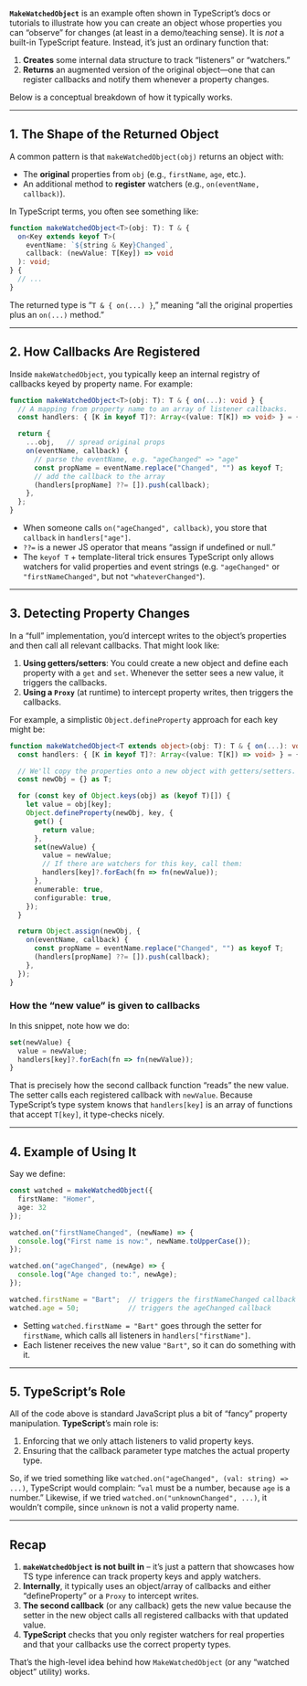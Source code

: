 **`MakeWatchedObject`** is an example often shown in TypeScript’s docs or tutorials to illustrate how you can create an object whose properties you can “observe” for changes (at least in a demo/teaching sense). It is _not_ a built-in TypeScript feature. Instead, it’s just an ordinary function that:

1. **Creates** some internal data structure to track “listeners” or “watchers.”  
2. **Returns** an augmented version of the original object—one that can register callbacks and notify them whenever a property changes.

Below is a conceptual breakdown of how it typically works.

---

## 1. The Shape of the Returned Object

A common pattern is that `makeWatchedObject(obj)` returns an object with:

- The **original** properties from `obj` (e.g., `firstName`, `age`, etc.).  
- An additional method to **register** watchers (e.g., `on(eventName, callback)`).

In TypeScript terms, you often see something like:

```ts
function makeWatchedObject<T>(obj: T): T & {
  on<Key extends keyof T>(
    eventName: `${string & Key}Changed`,
    callback: (newValue: T[Key]) => void
  ): void;
} {
  // ...
}
```

The returned type is “`T & { on(...) }`,” meaning “all the original properties plus an `on(...)` method.”

---

## 2. How Callbacks Are Registered

Inside `makeWatchedObject`, you typically keep an internal registry of callbacks keyed by property name. For example:

```ts
function makeWatchedObject<T>(obj: T): T & { on(...): void } {
  // A mapping from property name to an array of listener callbacks.
  const handlers: { [K in keyof T]?: Array<(value: T[K]) => void> } = {};

  return {
    ...obj,   // spread original props
    on(eventName, callback) {
      // parse the eventName, e.g. "ageChanged" => "age"
      const propName = eventName.replace("Changed", "") as keyof T;
      // add the callback to the array
      (handlers[propName] ??= []).push(callback);
    },
  };
}
```

- When someone calls `on("ageChanged", callback)`, you store that `callback` in `handlers["age"]`.  
- `??=` is a newer JS operator that means “assign if undefined or null.”  
- The `keyof T` + template-literal trick ensures TypeScript only allows watchers for valid properties and event strings (e.g. `"ageChanged"` or `"firstNameChanged"`, but not `"whateverChanged"`).

---

## 3. Detecting Property Changes

In a “full” implementation, you’d intercept writes to the object’s properties and then call all relevant callbacks. That might look like:

1. **Using getters/setters**: You could create a new object and define each property with a `get` and `set`. Whenever the setter sees a new value, it triggers the callbacks.  
2. **Using a `Proxy`** (at runtime) to intercept property writes, then triggers the callbacks.

For example, a simplistic `Object.defineProperty` approach for each key might be:

```ts
function makeWatchedObject<T extends object>(obj: T): T & { on(...): void } {
  const handlers: { [K in keyof T]?: Array<(value: T[K]) => void> } = {};

  // We'll copy the properties onto a new object with getters/setters.
  const newObj = {} as T;

  for (const key of Object.keys(obj) as (keyof T)[]) {
    let value = obj[key];
    Object.defineProperty(newObj, key, {
      get() {
        return value;
      },
      set(newValue) {
        value = newValue;
        // If there are watchers for this key, call them:
        handlers[key]?.forEach(fn => fn(newValue));
      },
      enumerable: true,
      configurable: true,
    });
  }

  return Object.assign(newObj, {
    on(eventName, callback) {
      const propName = eventName.replace("Changed", "") as keyof T;
      (handlers[propName] ??= []).push(callback);
    },
  });
}
```

### How the “new value” is given to callbacks

In this snippet, note how we do:

```ts
set(newValue) {
  value = newValue;
  handlers[key]?.forEach(fn => fn(newValue));
}
```

That is precisely how the second callback function “reads” the new value. The setter calls each registered callback with `newValue`. Because TypeScript’s type system knows that `handlers[key]` is an array of functions that accept `T[key]`, it type-checks nicely.

---

## 4. Example of Using It

Say we define:

```ts
const watched = makeWatchedObject({
  firstName: "Homer",
  age: 32
});

watched.on("firstNameChanged", (newName) => {
  console.log("First name is now:", newName.toUpperCase());
});

watched.on("ageChanged", (newAge) => {
  console.log("Age changed to:", newAge);
});

watched.firstName = "Bart";  // triggers the firstNameChanged callback
watched.age = 50;            // triggers the ageChanged callback
```

- Setting `watched.firstName = "Bart"` goes through the setter for `firstName`, which calls all listeners in `handlers["firstName"]`.  
- Each listener receives the new value `"Bart"`, so it can do something with it.

---

## 5. TypeScript’s Role

All of the code above is standard JavaScript plus a bit of “fancy” property manipulation. **TypeScript**’s main role is:

1. Enforcing that we only attach listeners to valid property keys.  
2. Ensuring that the callback parameter type matches the actual property type.

So, if we tried something like `watched.on("ageChanged", (val: string) => ...)`, TypeScript would complain: “`val` must be a number, because `age` is a number.” Likewise, if we tried `watched.on("unknownChanged", ...)`, it wouldn’t compile, since `unknown` is not a valid property name.

---

## Recap

1. **`makeWatchedObject` is not built in** – it’s just a pattern that showcases how TS type inference can track property keys and apply watchers.  
2. **Internally**, it typically uses an object/array of callbacks and either “defineProperty” or a `Proxy` to intercept writes.  
3. **The second callback** (or any callback) gets the new value because the setter in the new object calls all registered callbacks with that updated value.  
4. **TypeScript** checks that you only register watchers for real properties and that your callbacks use the correct property types.  

That’s the high-level idea behind how `MakeWatchedObject` (or any “watched object” utility) works.